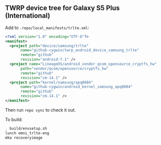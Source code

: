 ## TWRP device tree for Galaxy S5 Plus (International)

Add to `.repo/local_manifests/trlte.xml`:

```xml
<?xml version="1.0" encoding="UTF-8"?>
<manifest>
  <project path="device/samsung/trlte"
	   name="github-cygwin/twrp_android_device_samsung_trlte"
	   remote="github"
	   revision="android-7.1" />
  <project name="LineageOS/android_vendor_qcom_opensource_cryptfs_hw"
	   path="vendor/qcom/opensource/cryptfs_hw"
	   remote="github"
	   revision="cm-14.1" />
  <project path="kernel/samsung/apq8084"
	   name="github-cygwin/android_kernel_samsung_apq8084"
	   remote="github"
	   revision="cm-14.1" />
</manifest>
```

Then run `repo sync` to check it out.

To build:

```sh
. build/envsetup.sh
lunch omni_trlte-eng
mka recoveryimage
```
